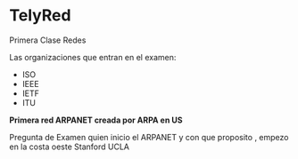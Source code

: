 # TelyRed

Primera Clase Redes

Las organizaciones que entran en el examen:

-	ISO
-	IEEE
-	IETF
-	ITU

**Primera red ARPANET creada por ARPA en US**


Pregunta de Examen quien inicio el ARPANET y con que proposito , empezo en la costa oeste 
Stanford UCLA




